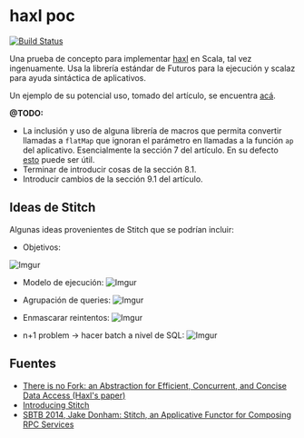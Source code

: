 # haxl poc

[![Build Status](https://travis-ci.org/miguel-vila/haxl-poc.svg?branch=master)](https://travis-ci.org/miguel-vila/haxl-poc)

Una prueba de concepto para implementar [haxl](http://community.haskell.org/~simonmar/papers/haxl-icfp14.pdf) en Scala, tal vez ingenuamente. Usa la librería estándar de Futuros para la ejecución y scalaz para ayuda sintáctica de aplicativos.

Un ejemplo de su potencial uso, tomado del artículo, se encuentra [acá](https://github.com/miguel-vila/haxl-poc/blob/37771fe7f3fdcd46d50d55aaf4376ac4eaf38f23/src/main/scala/saxl/Example.scala#L78).

**@TODO:**

* La inclusión y uso de alguna librería de macros que permita convertir llamadas a `flatMap` que ignoran el parámetro en llamadas a la función `ap` del aplicativo. Esencialmente la sección 7 del artículo. En su defecto [esto](https://github.com/puffnfresh/wartremover#noneedformonad) puede ser útil.
* Terminar de introducir cosas de la sección 8.1.
* Introducir cambios de la sección 9.1 del artículo.

## Ideas de Stitch

Algunas ideas provenientes de Stitch que se podrían incluir:

* Objetivos:

![Imgur](http://i.imgur.com/zLAp8nH.png)

* Modelo de ejecución:
![Imgur](http://i.imgur.com/INgfeae.png)

* Agrupación de queries:
![Imgur](http://i.imgur.com/Iezcc5l.png)

* Enmascarar reintentos:
![Imgur](http://i.imgur.com/OGDuk5R.png)

* n+1 problem -> hacer batch a nivel de SQL:
![Imgur](http://i.imgur.com/wCayzK4.png)



## Fuentes

* [There is no Fork: an Abstraction for Efficient, Concurrent, and Concise Data Access (Haxl's paper)](http://community.haskell.org/~simonmar/papers/haxl-icfp14.pdf)
* [Introducing Stitch](https://www.youtube.com/watch?v=VVpmMfT8aYw)
* [SBTB 2014, Jake Donham: Stitch, an Applicative Functor for Composing RPC Services](https://www.youtube.com/watch?v=bmIxIslimVY)
